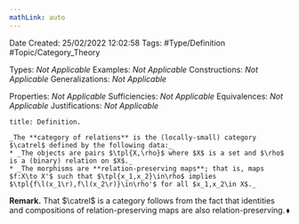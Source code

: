 ```yaml
---
mathLink: auto
---
```


<div class="topSpace"></div>

Date Created: 25/02/2022 12:02:58
Tags: #Type/Definition #Topic/Category_Theory

Types: _Not Applicable_
Examples: _Not Applicable_
Constructions: _Not Applicable_
Generalizations: _Not Applicable_

Properties: _Not Applicable_
Sufficiencies: _Not Applicable_
Equivalences: _Not Applicable_
Justifications: _Not Applicable_

``` ad-Definition
title: Definition.

_The **category of relations** is the (locally-small) category $\catrel$ defined by the following data:_
* _The objects are pairs $\tpl{X,\rho}$ where $X$ is a set and $\rho$ is a (binary) relation on $X$._
* _The morphisms are **relation-preserving maps**; that is, maps $f:X\to X'$ such that $\tpl{x_1,x_2}\in\rho$ implies $\tpl{f\l(x_1\r),f\l(x_2\r)}\in\rho'$ for all $x_1,x_2\in X$._

```

**Remark.** That $\catrel$ is a category follows from the fact that identities and compositions of relation-preserving maps are also relation-preserving.<span style="float:right;">$\blacklozenge$</span>
